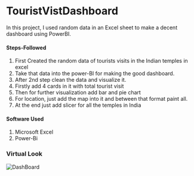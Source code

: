 # TouristVistDashboard
In this project, I used random data in an Excel sheet to make a decent dashboard using PowerBI.
#### Steps-Followed ####
1. First Created the random data of tourists visits in the Indian temples in excel
2. Take that data into the power-BI for making the good dashboard.
3. After 2nd step clean the data and visualize it.
4. Firstly add 4 cards in it with total tourist visit
5. Then for further visualization add bar and pie chart
6. For location, just add the map into it and between that format paint all.
7. At the end just add slicer for all the temples in India

#### Software Used ###
1. Microsoft Excel
2. Power-Bi

### Virtual Look ###




![DashBoard](https://github.com/user-attachments/assets/c9f3c0f1-5cef-4c84-a294-2fd59eaf46ef)
